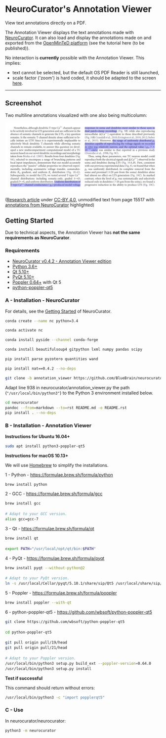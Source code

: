 # NeuroCurator's Annotation Viewer

View text annotations directly on a PDF.

The Annotation Viewer displays the text annotations made with
[NeuroCurator](https://github.com/BlueBrain/neurocurator).
It can also load and display the annotations made on and exported from the
[OpenMinTeD platform](https://services.openminted.eu) (see the tutorial
here (to be published)).

No interaction is **currently** possible with the Annotation Viewer. This implies:
- text cannot be selected, but the default OS PDF Reader is still launched,
- scale factor ('zoom') is hard coded, it should be adapted to the screen
[here](https://github.com/BlueBrain/neurocurator/blob/annotation_viewer/neurocurator/annotation_viewer.py#L431).

---

## Screenshot

Two multiline annotations visualized with one also being multicolumn: 

![Annotation Viewer screenshot](screenshots/multiline_multicolumn_annotations.jpeg)

([Research article](https://doi.org/10.1523/JNEUROSCI.2740-15.2015) under
[CC-BY 4.0](https://creativecommons.org/licenses/by/4.0/), unmodified text from
page 15517 with
[annotations from NeuroCurator](https://github.com/BlueBrain/corpus-thalamus/blob/9caa37430a882f4cb94df293c512a05d49950286/10.1523%252FJNEUROSCI.2740-15.2015.pcr)
highlighted)

## Getting Started

Due to technical aspects, the Annotation Viewer has **not the same
requirements as NeuroCurator**.

### Requirements

- [NeuroCurator v0.4.2 - Annotation Viewer edition](https://github.com/BlueBrain/neurocurator/tree/annotation_viewer)
- [Python 3.6+](https://www.python.org/downloads/)
- [Qt 5.10+](https://www.qt.io/download-qt-installer)
- [PyQt 5.10+](https://www.riverbankcomputing.com/software/pyqt/download5)
- [Poppler 0.64+](https://poppler.freedesktop.org/) with Qt 5
- [python-poppler-qt5](https://github.com/wbsoft/python-poppler-qt5)

### A - Installation - NeuroCurator

For details, see the [Getting Started](README.md#getting-started) of NeuroCurator.

```bash
conda create --name nc python=3.4
```

```bash
conda activate nc
```

```bash
conda install pyside --channel conda-forge
```

```bash
conda install beautifulsoup4 gitpython lxml numpy pandas scipy
```

```bash
pip install parse pyzotero quantities wand
```

```bash
pip install nat==0.4.2 --no-deps
```

```bash
git clone -b annotation_viewer https://github.com/BlueBrain/neurocurator.git
```

Adapt line 938 in neurocurator/annotation_viewer.py the path (`"/usr/local/bin/python3"`)
to the Python 3 environment installed below.

```bash
cd neurocurator
pandoc --from=markdown --to=rst README.md -o README.rst
pip install . --no-deps
```

### B - Installation - Annotation Viewer

**Instructions for Ubuntu 16.04+**

```bash
sudo apt install python3-poppler-qt5
```

**Instructions for macOS 10.13+**

We will use [Homebrew](https://brew.sh) to simplify the installations.

1 - Python - https://formulae.brew.sh/formula/python

```bash
brew install python
```

2 - GCC - https://formulae.brew.sh/formula/gcc

```bash
brew install gcc

# Adapt to your GCC version.
alias gcc=gcc-7
```

3 - Qt - https://formulae.brew.sh/formula/qt

```bash
brew install qt

export PATH="/usr/local/opt/qt/bin:$PATH"
```

4 - PyQt - https://formulae.brew.sh/formula/pyqt

```bash
brew install pyqt --without-python@2

# Adapt to your PyQt version.
ln -s /usr/local/Cellar/pyqt/5.10.1/share/sip/Qt5 /usr/local/share/sip/PyQt5
```

5 - Poppler - https://formulae.brew.sh/formula/poppler

```bash
brew install poppler --with-qt
```

6 - python-poppler-qt5 - https://github.com/wbsoft/python-poppler-qt5

```bash
git clone https://github.com/wbsoft/python-poppler-qt5

cd python-poppler-qt5

git pull origin pull/19/head
git pull origin pull/21/head

# Adapt to your Poppler version.
/usr/local/bin/python3 setup.py build_ext --poppler-version=0.64.0
/usr/local/bin/python3 setup.py install
```

**Test if successful**

This command should return without errors:

```bash
/usr/local/bin/python3 -c "import popplerqt5"
```

### C - Use

In neurocurator/neurocurator:

```bash
python3 -m neurocurator
```
